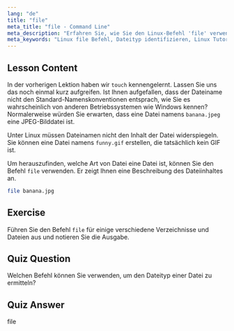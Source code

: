 ```yaml
---
lang: "de"
title: "file"
meta_title: "file - Command Line"
meta_description: "Erfahren Sie, wie Sie den Linux-Befehl 'file' verwenden, um Dateitypen und -inhalte zu identifizieren. Verstehen Sie Linux-Dateibenennungskonventionen mit diesem anfängerfreundlichen Leitfaden."
meta_keywords: "Linux file Befehl, Dateityp identifizieren, Linux Tutorial, Dateibenennung, Linux für Anfänger, Linux Leitfaden"
---
```


## Lesson Content

In der vorherigen Lektion haben wir `touch` kennengelernt. Lassen Sie uns das noch einmal kurz aufgreifen. Ist Ihnen aufgefallen, dass der Dateiname nicht den Standard-Namenskonventionen entsprach, wie Sie es wahrscheinlich von anderen Betriebssystemen wie Windows kennen? Normalerweise würden Sie erwarten, dass eine Datei namens `banana.jpeg` eine JPEG-Bilddatei ist.

Unter Linux müssen Dateinamen nicht den Inhalt der Datei widerspiegeln. Sie können eine Datei namens `funny.gif` erstellen, die tatsächlich kein GIF ist.

Um herauszufinden, welche Art von Datei eine Datei ist, können Sie den Befehl `file` verwenden. Er zeigt Ihnen eine Beschreibung des Dateiinhaltes an.

```bash
file banana.jpg
```

## Exercise

Führen Sie den Befehl `file` für einige verschiedene Verzeichnisse und Dateien aus und notieren Sie die Ausgabe.

## Quiz Question

Welchen Befehl können Sie verwenden, um den Dateityp einer Datei zu ermitteln?

## Quiz Answer

file
